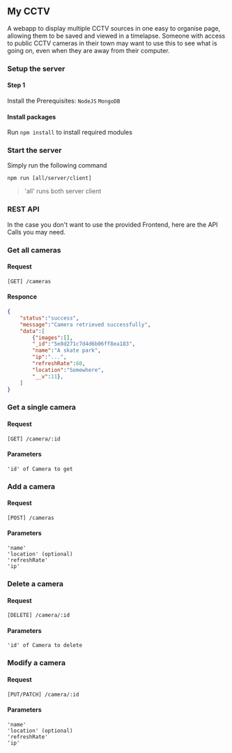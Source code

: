 ## My CCTV

A webapp to display multiple CCTV sources in one easy to organise page, allowing them to be saved and viewed in a timelapse. Someone with access to public CCTV cameras in their town may want to use this to see what is going on, even when they are away from their computer.

### Setup the server

#### Step 1
Install the Prerequisites:
`NodeJS`
`MongoDB`

#### Install packages
Run `npm install` to install required modules

### Start the server

Simply run the following command

`npm run [all/server/client]`
> 'all' runs both server client

### REST API
In the case you don't want to use the provided Frontend, here are the API Calls you may need.

### Get all cameras

#### Request
`[GET] /cameras`
#### Responce
```json
{
    "status":"success",
    "message":"Camera retrieved successfully",
    "data":[
        {"images":[],
        "_id":"5e8d271c7d4d6b06ff8ea183",
        "name":"A skate park",
        "ip":"...",
        "refreshRate":60,
        "location":"Somewhere",
        "__v":11},
    ]
}
```

### Get a single camera

#### Request
`[GET] /camera/:id`
#### Parameters
```
'id' of Camera to get
```

### Add a camera

#### Request
`[POST] /cameras`
#### Parameters
```
'name'
'location' (optional)
'refreshRate'
'ip'
```

### Delete a camera

#### Request
`[DELETE] /camera/:id`
#### Parameters
```
'id' of Camera to delete
```

### Modify a camera

#### Request
`[PUT/PATCH] /camera/:id`
#### Parameters
```
'name'
'location' (optional)
'refreshRate'
'ip'
```
